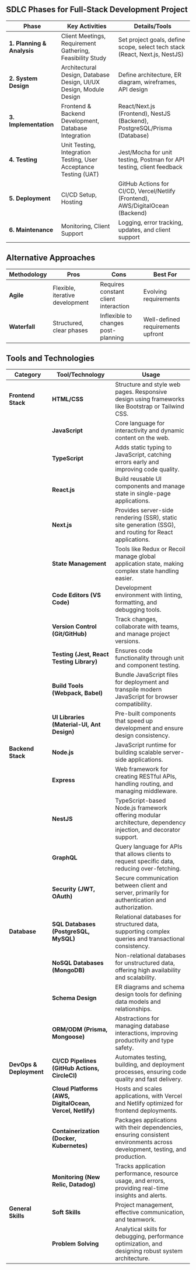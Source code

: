 ## SDLC Phases for Full-Stack Development Project

| **Phase**                | **Key Activities**                                                                                       | **Details/Tools**                                                            |
|--------------------------|----------------------------------------------------------------------------------------------------------|------------------------------------------------------------------------------|
| **1. Planning & Analysis** | Client Meetings, Requirement Gathering, Feasibility Study                                                | Set project goals, define scope, select tech stack (React, Next.js, NestJS)  |
| **2. System Design**       | Architectural Design, Database Design, UI/UX Design, Module Design                                       | Define architecture, ER diagram, wireframes, API design                      |
| **3. Implementation**      | Frontend & Backend Development, Database Integration                                                     | React/Next.js (Frontend), NestJS (Backend), PostgreSQL/Prisma (Database)     |
| **4. Testing**             | Unit Testing, Integration Testing, User Acceptance Testing (UAT)                                         | Jest/Mocha for unit testing, Postman for API testing, client feedback        |
| **5. Deployment**          | CI/CD Setup, Hosting                                                                                     | GitHub Actions for CI/CD, Vercel/Netlify (Frontend), AWS/DigitalOcean (Backend) |
| **6. Maintenance**         | Monitoring, Client Support                                                                               | Logging, error tracking, updates, and client support                         |

## Alternative Approaches

| **Methodology**            | **Pros**                                       | **Cons**                                    | **Best For**                            |
|----------------------------|------------------------------------------------|---------------------------------------------|------------------------------------------|
| **Agile**                   | Flexible, iterative development               | Requires constant client interaction        | Evolving requirements                    |
| **Waterfall**               | Structured, clear phases                      | Inflexible to changes post-planning         | Well-defined requirements upfront        |





## Tools and Technologies

| **Category**        | **Tool/Technology**     | **Usage**                                                                                                                                                              |
|---------------------|-------------------------|------------------------------------------------------------------------------------------------------------------------------------------------------------------------|
| **Frontend Stack**  | **HTML/CSS**            | Structure and style web pages. Responsive design using frameworks like Bootstrap or Tailwind CSS.                                                                       |
|                     | **JavaScript**          | Core language for interactivity and dynamic content on the web.                                                                                                         |
|                     | **TypeScript**          | Adds static typing to JavaScript, catching errors early and improving code quality.                                                                                     |
|                     | **React.js**            | Build reusable UI components and manage state in single-page applications.                                                                                              |
|                     | **Next.js**             | Provides server-side rendering (SSR), static site generation (SSG), and routing for React applications.                                                                |
|                     | **State Management**    | Tools like Redux or Recoil manage global application state, making complex state handling easier.                                                                       |
|                     | **Code Editors (VS Code)** | Development environment with linting, formatting, and debugging tools.                                                                                                  |
|                     | **Version Control (Git/GitHub)** | Track changes, collaborate with teams, and manage project versions.                                                                                                     |
|                     | **Testing (Jest, React Testing Library)** | Ensures code functionality through unit and component testing.                                                                                                          |
|                     | **Build Tools (Webpack, Babel)** | Bundle JavaScript files for deployment and transpile modern JavaScript for browser compatibility.                                                                       |
|                     | **UI Libraries (Material-UI, Ant Design)** | Pre-built components that speed up development and ensure design consistency.                                                                                           |
| **Backend Stack**   | **Node.js**             | JavaScript runtime for building scalable server-side applications.                                                                                                      |
|                     | **Express**             | Web framework for creating RESTful APIs, handling routing, and managing middleware.                                                                                     |
|                     | **NestJS**              | TypeScript-based Node.js framework offering modular architecture, dependency injection, and decorator support.                                                          |
|                     | **GraphQL**             | Query language for APIs that allows clients to request specific data, reducing over-fetching.                                                                           |
|                     | **Security (JWT, OAuth)** | Secure communication between client and server, primarily for authentication and authorization.                                                                         |
| **Database**        | **SQL Databases (PostgreSQL, MySQL)** | Relational databases for structured data, supporting complex queries and transactional consistency.                                                                     |
|                     | **NoSQL Databases (MongoDB)** | Non-relational databases for unstructured data, offering high availability and scalability.                                                                             |
|                     | **Schema Design**       | ER diagrams and schema design tools for defining data models and relationships.                                                                                         |
|                     | **ORM/ODM (Prisma, Mongoose)** | Abstractions for managing database interactions, improving productivity and type safety.                                                                                |
| **DevOps & Deployment** | **CI/CD Pipelines (GitHub Actions, CircleCI)** | Automates testing, building, and deployment processes, ensuring code quality and fast delivery.                                                                         |
|                     | **Cloud Platforms (AWS, DigitalOcean, Vercel, Netlify)** | Hosts and scales applications, with Vercel and Netlify optimized for frontend deployments.                                                                              |
|                     | **Containerization (Docker, Kubernetes)** | Packages applications with their dependencies, ensuring consistent environments across development, testing, and production.                                            |
|                     | **Monitoring (New Relic, Datadog)** | Tracks application performance, resource usage, and errors, providing real-time insights and alerts.                                                                    |
| **General Skills**  | **Soft Skills**         | Project management, effective communication, and teamwork.                                                                                                             |
|                     | **Problem Solving**     | Analytical skills for debugging, performance optimization, and designing robust system architecture.                                                                    |
